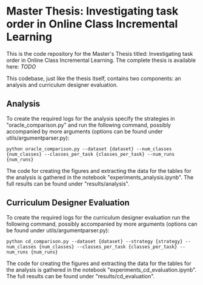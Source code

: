 # Master Thesis: Investigating task order in Online Class Incremental Learning
This is the code repository for the Master's Thesis titled: Investigating task order in Online Class Incremental Learning.
The complete thesis is available here: *TODO*

This codebase, just like the thesis itself, contains two components: an analysis and curriculum designer evaluation.

## Analysis
To create the required logs for the analysis specify the strategies in "oracle_comparison.py" and run the following command, possibly accompanied by more arguments (options can be found under utils/argumentparser.py):

`python oracle_comparison.py --dataset {dataset} --num_classes {num_classes} --classes_per_task {classes_per_task} --num_runs {num_runs}`

The code for creating the figures and extracting the data for the tables for the analysis is gathered in the notebook "experiments_analysis.ipynb".
The full results can be found under "results/analysis".

## Curriculum Designer Evaluation
To create the required logs for the curriculum designer evaluation run the following command, possibly accompanied by more arguments (options can be found under utils/argumentparser.py):

`python cd_comparison.py --dataset {dataset} --strategy {strategy} --num_classes {num_classes} --classes_per_task {classes_per_task} --num_runs {num_runs}`

The code for creating the figures and extracting the data for the tables for the analysis is gathered in the notebook "experiments_cd_evaluation.ipynb".
The full results can be found under "results/cd_evaluation".